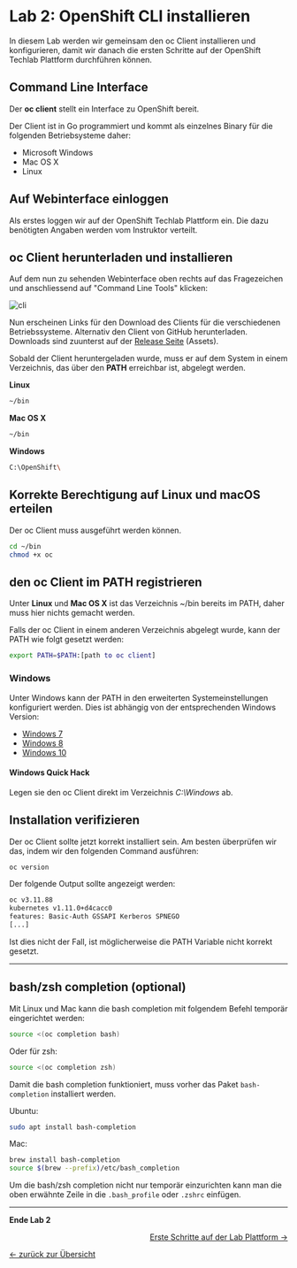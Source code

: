 # Lab 2: OpenShift CLI installieren

In diesem Lab werden wir gemeinsam den oc Client installieren und konfigurieren, damit wir danach die ersten Schritte auf der OpenShift Techlab Plattform durchführen können.

## Command Line Interface

Der **oc client** stellt ein Interface zu OpenShift bereit.

Der Client ist in Go programmiert und kommt als einzelnes Binary für die folgenden Betriebsysteme daher:

- Microsoft Windows
- Mac OS X
- Linux

## Auf Webinterface einloggen

Als erstes loggen wir auf der OpenShift Techlab Plattform ein. Die dazu benötigten Angaben werden vom Instruktor verteilt.

## oc Client herunterladen und installieren

Auf dem nun zu sehenden Webinterface oben rechts auf das Fragezeichen und anschliessend auf "Command Line Tools" klicken:

![cli](../images/lab_2_cli.png)

Nun erscheinen Links für den Download des Clients für die verschiedenen Betriebssysteme.
Alternativ den Client von GitHub herunterladen. Downloads sind zuunterst auf der [Release Seite](https://github.com/openshift/origin/releases/tag/v3.11.0) (Assets).

Sobald der Client heruntergeladen wurde, muss er auf dem System in einem Verzeichnis, das über den **PATH** erreichbar ist, abgelegt werden.

**Linux**

```bash
~/bin
```

**Mac OS X**

```bash
~/bin
```

**Windows**

```bash
C:\OpenShift\
```

## Korrekte Berechtigung auf Linux und macOS erteilen

Der oc Client muss ausgeführt werden können.

```bash
cd ~/bin
chmod +x oc
```

## den oc Client im PATH registrieren

Unter **Linux** und **Mac OS X** ist das Verzeichnis ~/bin bereits im PATH, daher muss hier nichts gemacht werden.

Falls der oc Client in einem anderen Verzeichnis abgelegt wurde, kann der PATH wie folgt gesetzt werden:

```bash
export PATH=$PATH:[path to oc client]
```

### Windows

Unter Windows kann der PATH in den erweiterten Systemeinstellungen konfiguriert werden. Dies ist abhängig von der entsprechenden Windows Version:

- [Windows 7](http://geekswithblogs.net/renso/archive/2009/10/21/how-to-set-the-windows-path-in-windows-7.aspx)
- [Windows 8](http://www.itechtics.com/customize-windows-environment-variables/)
- [Windows 10](http://techmixx.de/windows-10-umgebungsvariablen-bearbeiten/)

#### Windows Quick Hack

Legen sie den oc Client direkt im Verzeichnis *C:\Windows* ab.

## Installation verifizieren

Der oc Client sollte jetzt korrekt installiert sein. Am besten überprüfen wir das, indem wir den folgenden Command ausführen:

```bash
oc version
```

Der folgende Output sollte angezeigt werden:

```bash
oc v3.11.88
kubernetes v1.11.0+d4cacc0
features: Basic-Auth GSSAPI Kerberos SPNEGO
[...]
```

Ist dies nicht der Fall, ist möglicherweise die PATH Variable nicht korrekt gesetzt.

---

## bash/zsh completion (optional)

Mit Linux und Mac kann die bash completion mit folgendem Befehl temporär eingerichtet werden:

```bash
source <(oc completion bash)
```

Oder für zsh:

```zsh
source <(oc completion zsh)
```

Damit die bash completion funktioniert, muss vorher das Paket `bash-completion` installiert werden.

Ubuntu:

```bash
sudo apt install bash-completion
```

Mac:

```bash
brew install bash-completion
source $(brew --prefix)/etc/bash_completion
```

Um die bash/zsh completion nicht nur temporär einzurichten kann man die oben erwähnte Zeile in die `.bash_profile` oder `.zshrc` einfügen.

---

**Ende Lab 2**

<p width="100px" align="right"><a href="03_first_steps.md">Erste Schritte auf der Lab Plattform →</a></p>

[← zurück zur Übersicht](../README.md)
